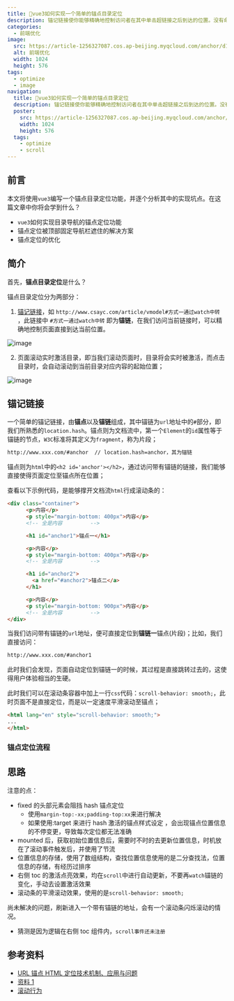 ```yaml
---
title: 📌vue3如何实现一个简单的锚点目录定位
description: 锚记链接使你能够精确地控制访问者在其中单击超链接之后到达的位置。没有命名锚记的链接将把访问者带到目标网页的顶端。当页面中的文章很长时，仅靠上下移动滚动条寻找需要的部分比较麻烦，这时可以创建页面内的超级链接，以便迅速找到需要的资料。
categories:
  - 前端优化
image:
  src: https://article-1256327087.cos.ap-beijing.myqcloud.com/anchor/d1160924ab18972bd40725d051996c899e510fb39cd7.png
  alt: 前端优化
  width: 1024
  height: 576
tags:
  - optimize
  - image
navigation:
  title: 📌vue3如何实现一个简单的锚点目录定位
  description: 锚记链接使你能够精确地控制访问者在其中单击超链接之后到达的位置。没有命名锚记的链接将把访问者带到目标网页的顶端。当页面中的文章很长时，仅靠上下移动滚动条寻找需要的部分比较麻烦，这时可以创建页面内的超级链接，以便迅速找到需要的资料。
  poster:
    src: https://article-1256327087.cos.ap-beijing.myqcloud.com/anchor/d1160924ab18972bd40725d051996c899e510fb39cd7.png
    width: 1024
    height: 576
  tags:
    - optimize
    - scroll
---
```


## 前言

本文将使用`vue3`编写一个锚点目录定位功能，并逐个分析其中的实现坑点。在这篇文章中你将会学到什么？

- `vue3`如何实现目录导航的锚点定位功能
- 锚点定位被顶部固定导航栏遮住的解决方案
- 锚点定位的优化

## 简介

首先，**锚点目录定位**是什么？

锚点目录定位分为两部分：

1.  [锚记链接](https://baike.baidu.com/item/%E9%94%9A%E8%AE%B0%E9%93%BE%E6%8E%A5/6075238?fromtitle=%E5%91%BD%E5%90%8D%E9%94%9A%E8%AE%B0&fromid=7589624)，如 `http://www.csayc.com/article/vmodel#方式一通过watch中转` ，此链接中 `#方式一通过watch中转` 即为**锚链**，在我们访问当前链接时，可以精确地控制页面直接到达当前位置。

![image](https://article-1256327087.cos.ap-beijing.myqcloud.com/anchor/iShot_2023-02-03_15.16.03.gif)

2.  页面滚动实时激活目录，即当我们滚动页面时，目录将会实时被激活，而点击目录时，会自动滚动到当前目录对应内容的起始位置；

![image](https://article-1256327087.cos.ap-beijing.myqcloud.com/anchor/iShot_2023-02-03_15.47.58.gif)

## 锚记链接

一个简单的锚记链接，由**锚点**以及**锚链**组成，其中锚链为`url`地址中的`#`部分，即我们所熟悉的`location.hash`。锚点则为文档流中，第一个`Element`的`id`属性等于锚链的节点，`W3C`标准将其定义为`fragment`，称为片段；

```bash
http://www.xxx.com/#anchor  // location.hash=anchor，其为锚链
```

锚点则为`html`中的`<h2 id='anchor'></h2>`，通过访问带有锚链的链接，我们能够直接使得页面定位至锚点所在位置；

查看以下示例代码，是能够撑开文档流`html`行成滚动条的：

```html
<div class="container">
      <p>内容</p>
      <p style="margin-bottom: 400px">内容</p>
      <!-- 全是内容         -->

      <h1 id="anchor1">锚点一</h1>

      <p>内容</p>
      <p style="margin-bottom: 400px">内容</p>
      <!-- 全是内容         -->

      <h1 id="anchor2">
        <a href="#anchor2">锚点二</a>
      </h1>

      <p>内容</p>
      <p style="margin-bottom: 900px">内容</p>
      <!-- 全是内容         -->
</div>
```

当我们访问带有锚链的`url`地址，便可直接定位到**锚链一**锚点(片段)；比如，我们直接访问：

```bash
http://www.xxx.com/#anchor1
```

此时我们会发现，页面自动定位到锚链一的时候，其过程是直接跳转过去的，这使得用户体验相当的生硬。

此时我们可以在滚动条容器中加上一行`css`代码：`scroll-behavior: smooth;`，此时页面不是直接定位，而是以一定速度平滑滚动至锚点；

```html
<html lang="en" style="scroll-behavior: smooth;">
...
</html>
```

### 锚点定位流程



## 思路

注意的点：

- fixed 的头部元素会阻挡 hash 锚点定位
  - 使用`margin-top:-xx;padding-top:xx`来进行解决
  - 如果使用\:target 来进行 hash 激活的锚点样式设定 ，会出现锚点位置信息的不停变更，导致每次定位都无法准确
- mounted 后，获取初始位置信息后，需要时不时的去更新位置信息，时机放在了滚动事件触发后，并使用了节流
- 位置信息的存储，使用了数组结构，查找位置信息使用的是二分查找法，位置信息的存储，有经历过排序
- 右侧 toc 的激活点亮效果，均在`scroll`中进行自动更新，不要再`watch`锚链的变化，手动去设置激活效果
- 滚动条的平滑滚动效果，使用的是`scroll-behavior: smooth;`

尚未解决的问题，刷新进入一个带有锚链的地址，会有一个滚动条闪烁滚动的情况。

- 猜测是因为逻辑在右侧 toc 组件内，`scroll事件还未注册`

## 参考资料

- [URL 锚点 HTML 定位技术机制、应用与问题](https://www.zhangxinxu.com/wordpress/2013/08/url-anchor-html-%E9%94%9A%E7%82%B9%E5%AE%9A%E4%BD%8D%E6%9C%BA%E5%88%B6-%E5%BA%94%E7%94%A8-%E9%97%AE%E9%A2%98/)
- [资料 1](https://html.spec.whatwg.org/multipage/browsing-the-web.html#scroll-to-fragid)
- [滚动行为](https://html.spec.whatwg.org/multipage/browsing-the-web.html#scrolling-to-a-fragment)
